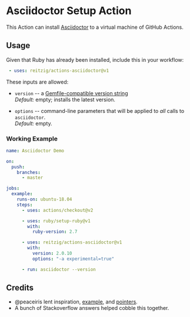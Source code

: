 # Asciidoctor Setup Action

This Action can install
    [Asciidoctor](https://asciidoctor.org/)
to a virtual machine of GitHub Actions. 


## Usage

Given that Ruby has already been installed, include this in your workflow:

```yml
 - uses: reitzig/actions-asciidoctor@v1
```

These inputs are allowed:

 - `version` -- a [Gemfile-compatible version string](https://guides.rubygems.org/patterns/#declaring-dependencies)  
   _Default:_ empty; installs the latest version.
 
 - `options` -- command-line parameters that will be applied to _all_ calls to `asciidoctor`.  
   _Default:_ empty.

### Working Example

```yml
name: Asciidoctor Demo

on:
  push:
    branches:
      - master

jobs:
  example:
    runs-on: ubuntu-18.04
    steps:
      - uses: actions/checkout@v2

      - uses: ruby/setup-ruby@v1
        with:
          ruby-version: 2.7

      - uses: reitzig/actions-asciidoctor@v1
        with:
          version: 2.0.10
          options: "-a experimental=true"

      - run: asciidoctor --version
```


## Credits

 - @peaceiris lent inspiration, 
   [example](https://github.com/peaceiris/actions-hugo), and 
   [pointers](https://github.com/reitzig/today-i-learned/pull/1/).
 - A bunch of Stackoverflow answers helped cobble this together.
